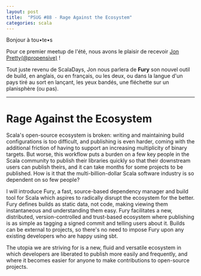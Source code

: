 ```yaml
---
layout: post
title:  "PSUG #88 - Rage Against the Ecosystem"
categories: scala
---
```


Bonjour à tou•te•s

Pour ce premier meetup de l'été, nous avons le plaisir de recevoir [Jon Pretty(@propensive)](https://twitter.com/propensive) !

Tout juste revenu de ScalaDays, Jon nous parlera de **Fury** son nouvel outil de build, en anglais, ou en français, ou les deux, 
ou dans la langue d'un pays tiré au sort en lançant, les yeux bandés, une fléchette sur un planisphère (ou pas).

-----------

# Rage Against the Ecosystem

Scala's open-source ecosystem is broken: writing and maintaining build configurations is too difficult, and publishing is even harder, coming with the additional friction of having to support an increasing multiplicity of binary targets. But worse, this workflow puts a burden on a few key people in the Scala community to publish their libraries quickly so that their downstream users can publish theirs, and it can take months for some projects to be published. How is it that the multi-billion-dollar Scala software industry is so dependent on so few people?

I will introduce Fury, a fast, source-based dependency manager and build tool for Scala which aspires to radically disrupt the ecosystem for the better. Fury defines builds as static data, not code, making viewing them instantaneous and understanding them easy. Fury facilitates a new, distributed, version-controlled and trust-based ecosystem where publishing is as simple as tagging a signed commit and telling users about it. Builds can be external to projects, so there's no need to impose Fury upon any existing developers who are happy using sbt.

The utopia we are striving for is a new, fluid and versatile ecosystem in which developers are liberated to publish more easily and frequently, and where it becomes easier for anyone to make contributions to open-source projects.
